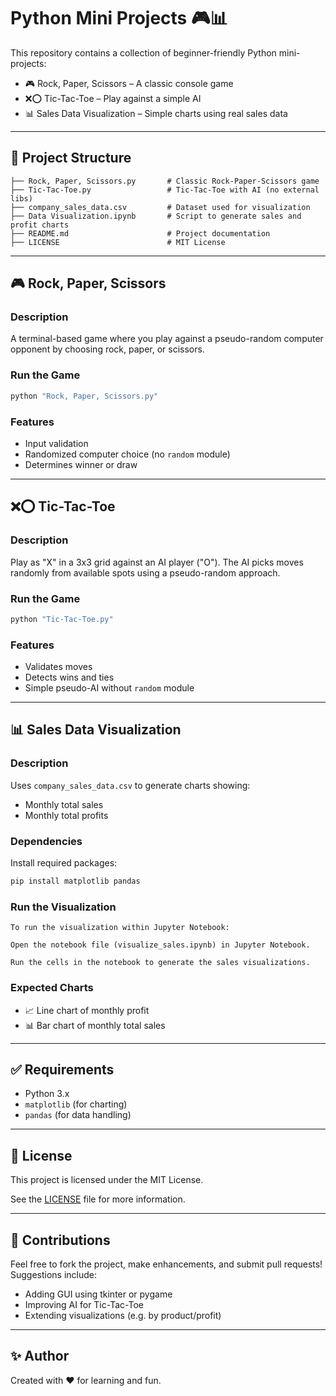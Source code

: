 # Python Mini Projects 🎮📊

This repository contains a collection of beginner-friendly Python mini-projects:
- 🎮 Rock, Paper, Scissors – A classic console game
- ❌⭕ Tic-Tac-Toe – Play against a simple AI
- 📊 Sales Data Visualization – Simple charts using real sales data

---

## 📁 Project Structure

```
├── Rock, Paper, Scissors.py       # Classic Rock-Paper-Scissors game
├── Tic-Tac-Toe.py                 # Tic-Tac-Toe with AI (no external libs)
├── company_sales_data.csv         # Dataset used for visualization
├── Data Visualization.ipynb       # Script to generate sales and profit charts
├── README.md                      # Project documentation
├── LICENSE                        # MIT License
```

---

## 🎮 Rock, Paper, Scissors

### Description
A terminal-based game where you play against a pseudo-random computer opponent by choosing rock, paper, or scissors.

### Run the Game
```bash
python "Rock, Paper, Scissors.py"
```

### Features
- Input validation
- Randomized computer choice (no `random` module)
- Determines winner or draw

---

## ❌⭕ Tic-Tac-Toe

### Description
Play as "X" in a 3x3 grid against an AI player ("O"). The AI picks moves randomly from available spots using a pseudo-random approach.

### Run the Game
```bash
python "Tic-Tac-Toe.py"
```

### Features
- Validates moves
- Detects wins and ties
- Simple pseudo-AI without `random` module

---

## 📊 Sales Data Visualization

### Description
Uses `company_sales_data.csv` to generate charts showing:
- Monthly total sales
- Monthly total profits

### Dependencies
Install required packages:
```bash
pip install matplotlib pandas
```

### Run the Visualization
```
To run the visualization within Jupyter Notebook:

Open the notebook file (visualize_sales.ipynb) in Jupyter Notebook.

Run the cells in the notebook to generate the sales visualizations.
```

### Expected Charts
- 📈 Line chart of monthly profit
- 📊 Bar chart of monthly total sales

---

## ✅ Requirements

- Python 3.x
- `matplotlib` (for charting)
- `pandas` (for data handling)

---

## 📄 License

This project is licensed under the MIT License.

See the [LICENSE](./LICENSE) file for more information.

---

## 🙌 Contributions

Feel free to fork the project, make enhancements, and submit pull requests!
Suggestions include:
- Adding GUI using tkinter or pygame
- Improving AI for Tic-Tac-Toe
- Extending visualizations (e.g. by product/profit)

---

## ✨ Author

Created with ❤️ for learning and fun.
